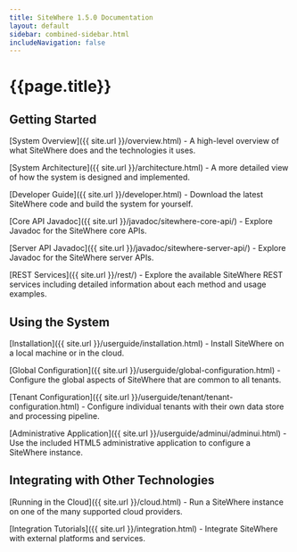 ```yaml
---
title: SiteWhere 1.5.0 Documentation
layout: default
sidebar: combined-sidebar.html
includeNavigation: false
---
```


# {{page.title}}

## Getting Started

[System Overview]({{ site.url }}/overview.html) - A high-level overview of what SiteWhere does
and the technologies it uses.

[System Architecture]({{ site.url }}/architecture.html) - A more detailed view of how the system is
designed and implemented.

[Developer Guide]({{ site.url }}/developer.html) - Download the latest SiteWhere code and build
the system for yourself.

[Core API Javadoc]({{ site.url }}/javadoc/sitewhere-core-api/) - Explore Javadoc for the SiteWhere
core APIs.

[Server API Javadoc]({{ site.url }}/javadoc/sitewhere-server-api/) - Explore Javadoc for the SiteWhere
server APIs.

[REST Services]({{ site.url }}/rest/) - Explore the available SiteWhere REST services including 
detailed information about each method and usage examples.

## Using the System

[Installation]({{ site.url }}/userguide/installation.html) - Install SiteWhere on a local machine
or in the cloud.

[Global Configuration]({{ site.url }}/userguide/global-configuration.html) - Configure the global 
aspects of SiteWhere that are common to all tenants.

[Tenant Configuration]({{ site.url }}/userguide/tenant/tenant-configuration.html) - Configure individual
tenants with their own data store and processing pipeline.

[Administrative Application]({{ site.url }}/userguide/adminui/adminui.html) - Use the included HTML5
administrative application to configure a SiteWhere instance.

## Integrating with Other Technologies

[Running in the Cloud]({{ site.url }}/cloud.html) - Run a SiteWhere instance on one of the many supported
cloud providers.

[Integration Tutorials]({{ site.url }}/integration.html) - Integrate SiteWhere with external platforms 
and services.
